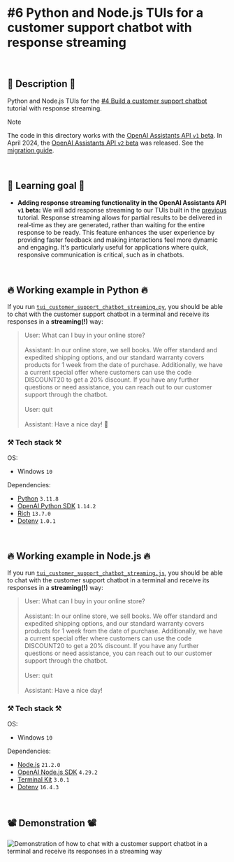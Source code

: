 # #6 Python and Node.js TUIs for a customer support chatbot with response streaming

<br>

## 📖 Description 📖

Python and Node.js TUIs for the <a href="https://github.com/rokbenko/ai-playground/tree/main/openai-tutorials/4-Build_customer_support_chatbot">#4 Build a customer support chatbot</a> tutorial with response streaming.

> [!NOTE]
> The code in this directory works with the [OpenAI Assistants API `v1` beta](https://platform.openai.com/docs/api-reference/assistants-v1). In April 2024, the [OpenAI Assistants API `v2` beta](https://platform.openai.com/docs/api-reference/assistants) was released. See the [migration guide](https://platform.openai.com/docs/assistants/migration/agents).

<br>

## 🧠 Learning goal 🧠

- **Adding response streaming functionality in the OpenAI Assistants API `v1` beta:** We will add response streaming to our TUIs built in the [previous](https://github.com/rokbenko/ai-playground/tree/main/openai-tutorials/5-TUI_customer_support_chatbot) tutorial. Response streaming allows for partial results to be delivered in real-time as they are generated, rather than waiting for the entire response to be ready. This feature enhances the user experience by providing faster feedback and making interactions feel more dynamic and engaging. It's particularly useful for applications where quick, responsive communication is critical, such as in chatbots.

<br>

## 🔥 Working example in Python 🔥

If you run [`tui_customer_support_chatbot_streaming.py`](https://github.com/rokbenko/ai-playground/blob/main/openai-tutorials/6-TUI_customer_support_chatbot_streaming/tui_customer_support_chatbot_streaming.py), you should be able to chat with the customer support chatbot in a terminal and receive its responses in a **streaming(!)** way:

> User: What can I buy in your online store?
> <br><br>
> Assistant: In our online store, we sell books. We offer standard and expedited shipping options, and our standard warranty covers products for 1 week from the date of purchase. Additionally, we have a current special offer where customers can use the code DISCOUNT20 to get a 20% discount. If you have any further questions or need assistance, you can reach out to our customer support through the chatbot.
> <br><br>
> User: quit
> <br><br>
> Assistant: Have a nice day! 👋

### ⚒️ Tech stack ⚒️

OS:

- Windows `10`

Dependencies:

- [Python](https://www.python.org/) `3.11.8`
- [OpenAI Python SDK](https://pypi.org/project/openai/) `1.14.2`
- [Rich](https://pypi.org/project/rich/) `13.7.0`
- [Dotenv](https://pypi.org/project/python-dotenv/) `1.0.1`

<br>

## 🔥 Working example in Node.js 🔥

If you run [`tui_customer_support_chatbot_streaming.js`](https://github.com/rokbenko/ai-playground/blob/main/openai-tutorials/6-TUI_customer_support_chatbot_streaming/tui_customer_support_chatbot_streaming.js), you should be able to chat with the customer support chatbot in a terminal and receive its responses in a **streaming(!)** way:

> User: What can I buy in your online store?
> <br><br>
> Assistant: In our online store, we sell books. We offer standard and expedited shipping options, and our standard warranty covers products for 1 week from the date of purchase. Additionally, we have a current special offer where customers can use the code DISCOUNT20 to get a 20% discount. If you have any further questions or need assistance, you can reach out to our customer support through the chatbot.
> <br><br>
> User: quit
> <br><br>
> Assistant: Have a nice day!

### ⚒️ Tech stack ⚒️

OS:

- Windows `10`

Dependencies:

- [Node.js](https://nodejs.org/en) `21.2.0`
- [OpenAI Node.js SDK](https://www.npmjs.com/package/openai) `4.29.2`
- [Terminal Kit](https://www.npmjs.com/package/terminal-kit) `3.0.1`
- [Dotenv](https://www.npmjs.com/package/dotenv) `16.4.3`

<br>

## 📽️ Demonstration 📽️

![Demonstration of how to chat with a customer support chatbot in a terminal and receive its responses in a streaming way](https://github.com/rokbenko/ai-playground/blob/main/openai-tutorials/6-TUI_customer_support_chatbot_streaming/demonstration.gif)
